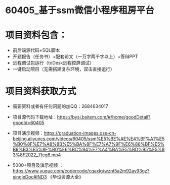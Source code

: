 #   60405_基于ssm微信小程序租房平台

#   项目资料包含：
*    前后端源代码+SQL脚本
*    开题报告（任务书）+配套论文（一万字两千字以上）+答辩PPT
*   远程调试包运行（toDesk远程控屏调试）
*   一键启动项目（无需搭建复杂环境，双击直接运行）


#   项目资料获取方式
*   需要资料或者有任何问题的加QQ：2684634017

*   项目源代码下载地址：https://bysj.bsitem.com/#/home/goodDetail?goodId=60405
*   项目演示视频：https://graduation-images.oss-cn-beijing.aliyuncs.com/videos/60405/ssm%E5%BE%AE%E4%BF%A1%E5%B0%8F%E7%A8%8B%E5%BA%8F%E7%A7%9F%E6%88%BF%E5%B9%B3%E5%8F%B0%E6%BC%94%E7%A4%BA%E5%BD%95%E5%83%8F2022_7feg6.mp4

*  5000+项目及演示视频 ：https://www.yuque.com/codercode/cqaxlg/wznt5a2m92ay93gz?singleDoc#lND3 《毕设资源大全》

